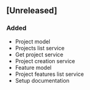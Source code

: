 ## [Unreleased]
### Added
* Project model
* Projects list service
* Get project service
* Project creation service
* Feature model
* Project features list service
* Setup documentation
